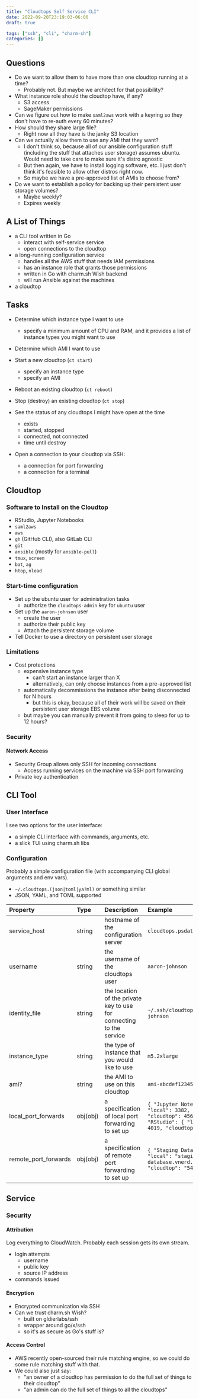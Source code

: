 ```yaml
---
title: "Cloudtops Self Service CLI"
date: 2022-09-20T23:19:03-06:00
draft: true

tags: ["ssh", "cli", "charm-sh"]
categories: []
---
```


## Questions

- Do we want to allow them to have more than one cloudtop running at a time?
    - Probably not.  But maybe we architect for that possibility?
- What instance role should the cloudtop have, if any?
    - S3 access
    - SageMaker permissions
- Can we figure out how to make `saml2aws` work with a keyring so they don't
  have to re-auth every 60 minutes?
- How should they share large file?
    - Right now all they have is the janky S3 location
- Can we actually allow them to use any AMI that they want?
    - I don't think so, because all of our ansible configuration stuff
      (including the stuff that attaches user storage) assumes ubuntu.  Would
      need to take care to make sure it's distro agnostic
    - But then again, we have to install logging software, etc.  I just don't
      think it's feasible to allow other distros right now.
    - So maybe we have a pre-approved list of AMIs to choose from?
- Do we want to establish a policy for backing up their persistent user storage
  volumes?
    - Maybe weekly?
    - Expires weekly


## A List of Things

- a CLI tool written in Go
    - interact with self-service service
    - open connections to the cloudtop
- a long-running configuration service
    - handles all the AWS stuff that needs IAM permissions
    - has an instance role that grants those permissions
    - written in Go with charm.sh Wish backend
    - will run Ansible against the machines
- a cloudtop


## Tasks

- Determine which instance type I want to use
    - specify a minimum amount of CPU and RAM, and it provides a list of
      instance types you might want to use
- Determine which AMI I want to use
- Start a new cloudtop (`ct start`)
    - specify an instance type
    - specify an AMI
- Reboot an existing cloudtop (`ct reboot`)
- Stop (destroy) an existing cloudtop (`ct stop`)
- See the status of any cloudtops I might have open at the time 
    - exists
    - started, stopped
    - connected, not connected
    - time until destroy

- Open a connection to your cloudtop via SSH:
    - a connection for port forwarding
    - a connection for a terminal


## Cloudtop

### Software to Install on the Cloudtop

- RStudio, Jupyter Notebooks
- `saml2aws`
- `aws`
- `gh` (GitHub CLI), also GitLab CLI
- `git`
- `ansible` (mostly for `ansible-pull`)
- `tmux`, `screen`
- `bat`, `ag`
- `htop`, `nload`


### Start-time configuration

- Set up the ubuntu user for administration tasks
    - authorize the `cloudtops-admin` key for `ubuntu` user
- Set up the `aaron-johnson` user
	- create the user
	- authorize their public key
    - Attach the persistent storage volume
- Tell Docker to use a directory on persistent user storage


### Limitations

- Cost protections
    - expensive instance type
        - can't start an instance larger than X
        - alternatively, can only choose instances from a pre-approved list
    - automatically decommissions the instance after being disconnected for N
      hours
        - but this is okay, because all of their work will be saved on their
          persistent user storage EBS volume
    - but maybe you can manually prevent it from going to sleep for up to 12
      hours?

### Security

#### Network Access

- Security Group allows only SSH for incoming connections
    - Access running services on the machine via SSH port forwarding
- Private key authentication


## CLI Tool

### User Interface

I see two options for the user interface:
- a simple CLI interface with commands, arguments, etc.
- a slick TUI using charm.sh libs


### Configuration

Probably a simple configuration file (with accompanying CLI global arguments and
env vars).

- `~/.cloudtops.(json|toml|ya?ml)` or something similar
- JSON, YAML, and TOML supported

| Property               | Type       | Description                                                          | Example                                                                                                      |
| :--------------------- | :--------- | :------------------------------------------------------------------- | :----------------------------------------------------------------------------------------------------------- |
| service_host           | string     | hostname of the configuration server                                 | `cloudtops.psdatum.com`                                                                                      |
| username               | string     | the username of the cloudtops user                                   | `aaron-johnson`                                                                                              |
| identity_file          | string     | the location of the private key to use for connecting to the service | `~/.ssh/cloudtops-aaron-johnson`                                                                             |
| instance_type          | string     | the type of instance that you would like to use                      | `m5.2xlarge`                                                                                                 |
| ami?                   | string     | the AMI to use on this cloudtop                                      | `ami-abcdef1234567`                                                                                          |
| local_port_forwards    | obj(obj)   | a specification of local port forwarding to set up                   | `{ "Jupyter Notebooks": { "local": 3382, "cloudtop": 4567 }, "RStudio": { "local": 4019, "cloudtop": 4019 }` | 
| remote_port_forwards   | obj(obj)   | a specification of remote port forwarding to set up                  | `{ "Staging Database": { "local": "staging-database.vnerd.com:5432", "cloudtop": "5432" }`                   | 


## Service

### Security

#### Attribution

Log everything to CloudWatch.  Probably each session gets its own stream.

- login attempts
    - username
    - public key
    - source IP address
- commands issued


#### Encryption

- Encrypted communication via SSH
- Can we trust charm.sh Wish?
    - built on gldierlabs/ssh
    - wrapper around go/x/ssh
    - so it's as secure as Go's stuff is?


#### Access Control

- AWS recently open-sourced their rule matching engine, so we could do some rule
  matching stuff with that.
- We could also just say:
    - "an owner of a cloudtop has permission to do the full set of things to
      their cloudtop"
    - "an admin can do the full set of things to all the cloudtops"

